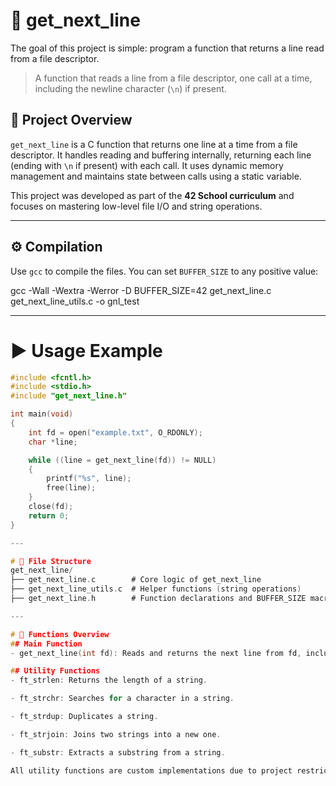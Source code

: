 # 📄 get_next_line
The goal of this project is simple: program a function that returns a line read from a file descriptor.

> A function that reads a line from a file descriptor, one call at a time, including the newline character (`\n`) if present.

## 🧠 Project Overview

`get_next_line` is a C function that returns one line at a time from a file descriptor. It handles reading and buffering internally, returning each line (ending with `\n` if present) with each call. It uses dynamic memory management and maintains state between calls using a static variable.

This project was developed as part of the **42 School curriculum** and focuses on mastering low-level file I/O and string operations.

---

## ⚙️ Compilation

Use `gcc` to compile the files. You can set `BUFFER_SIZE` to any positive value:

gcc -Wall -Wextra -Werror -D BUFFER_SIZE=42 get_next_line.c get_next_line_utils.c -o gnl_test

---

# ▶️ Usage Example
```c
#include <fcntl.h>
#include <stdio.h>
#include "get_next_line.h"

int main(void)
{
    int fd = open("example.txt", O_RDONLY);
    char *line;

    while ((line = get_next_line(fd)) != NULL)
    {
        printf("%s", line);
        free(line);
    }
    close(fd);
    return 0;
}

---

# 📁 File Structure
get_next_line/
├── get_next_line.c        # Core logic of get_next_line
├── get_next_line_utils.c  # Helper functions (string operations)
├── get_next_line.h        # Function declarations and BUFFER_SIZE macro

---

# 🔧 Functions Overview
## Main Function
- get_next_line(int fd): Reads and returns the next line from fd, including the newline character if present.

## Utility Functions
- ft_strlen: Returns the length of a string.

- ft_strchr: Searches for a character in a string.

- ft_strdup: Duplicates a string.

- ft_strjoin: Joins two strings into a new one.

- ft_substr: Extracts a substring from a string.

All utility functions are custom implementations due to project restrictions on standard library usage.